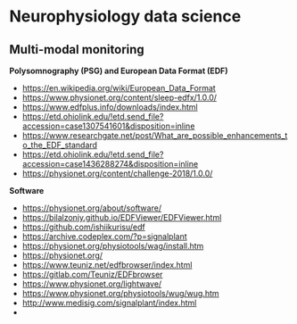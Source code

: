 # Neurophysiology data science


## Multi-modal monitoring

__Polysomnography (PSG) and European Data Format (EDF)__
* https://en.wikipedia.org/wiki/European_Data_Format
* https://www.physionet.org/content/sleep-edfx/1.0.0/
* https://www.edfplus.info/downloads/index.html
* https://etd.ohiolink.edu/!etd.send_file?accession=case1307541601&disposition=inline
* https://www.researchgate.net/post/What_are_possible_enhancements_to_the_EDF_standard
* https://etd.ohiolink.edu/!etd.send_file?accession=case1436288274&disposition=inline
* https://physionet.org/content/challenge-2018/1.0.0/


__Software__
* https://physionet.org/about/software/
* https://bilalzonjy.github.io/EDFViewer/EDFViewer.html
* https://github.com/ishiikurisu/edf
* https://archive.codeplex.com/?p=signalplant
* https://physionet.org/physiotools/wag/install.htm
* https://physionet.org/
* https://www.teuniz.net/edfbrowser/index.html
* https://gitlab.com/Teuniz/EDFbrowser
* https://www.physionet.org/lightwave/
* https://www.physionet.org/physiotools/wug/wug.htm
* http://www.medisig.com/signalplant/index.html
* 

